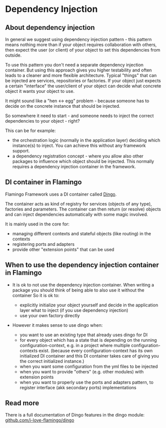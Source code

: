 # Dependency Injection

## About dependency injection

In general we suggest using dependency injection pattern - this pattern means nothing more than
if your object requires collaboration with others, then expect the user (or client)
of your object to set this dependencies from outside.

To use this pattern you don't need a separate dependency injection container. 
But using this approach gives you higher testability and often leads to a cleaner and more flexible architecture.
Typical "things" that can be injected are services, repositories or factories. If your object just expects a certain
"interface" the user/client of your object can decide what concrete object it wants your object to use.

It might sound like a "hen <-> egg" problem - because someone has to decide on the concrete instance that should
be injected.
 
So somewhere it need to start - and someone needs to inject the correct dependencies to your object - right?

This can be for example:
* the orchestration logic (normally in the application layer) deciding which instance(s) to inject.
You can achieve this without any framework support.
* a dependency registration concept - where you allow also other packages to influence which object should be injected.
This normally requires a dependency injection container in the framework.

## DI container in Flamingo

Flamingo Framework uses a DI container called [Dingo](https://github.com/i-love-flamingo/dingo).

The container acts as kind of registry for services (objects of any type), factories and parameters.
The container can then return (or resolve) objects and can inject dependencies automatically with some magic involved.

It is mainly used in the core for:

* managing different contexts and stateful objects (like routing) in the contexts
* registering ports and adapters
* provide other "extension points" that can be used

## When to use the dependency injection container in Flamingo

* It is ok to not use the dependency injection container. When writing a package you should think of being able to also use it without the container
 So it is ok to:
 
    *  explicitly initialize your object yourself and decide in the application layer what to inject (if you use dependency injection)
    *  use your own factory directly 
	 
* However it makes sense to use dingo when:

    * you want to use an existing type that already uses dingo for DI
    * for every object which has a state that is depending on the running configuration-context, e.g. in a project where multiple configuration-contexts exist. 
      (because every configuration-context has its own initialized DI container and this DI container takes care of giving you the correct initialized instance.)
    * when you want some configuration from the yml files to be injected
    * when you want to provide "others" (e.g. other modules) with extension points
    * when you want to properly use the ports and adapters pattern, to register interface (akk secondary ports) implementations 

## Read more

There is a full documentation of Dingo features in the dingo module:
[github.com/i-love-flamingo/dingo](https://github.com/i-love-flamingo/dingo)


